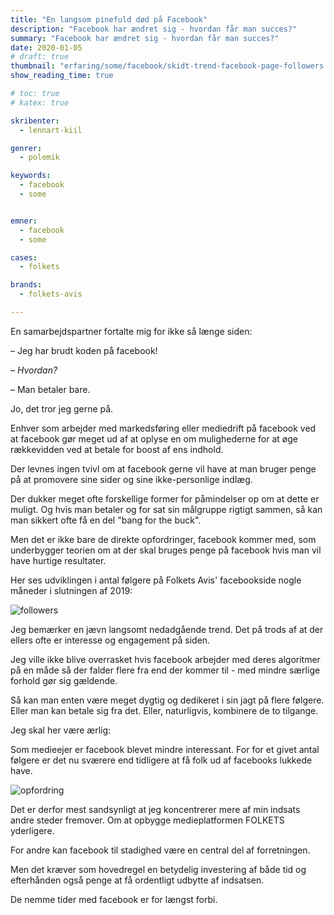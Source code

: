 ```yaml
---
title: "En langsom pinefuld død på Facebook"
description: "Facebook har ændret sig - hvordan får man succes?"
summary: "Facebook har ændret sig - hvordan får man succes?"
date: 2020-01-05
# draft: true
thumbnail: "erfaring/some/facebook/skidt-trend-facebook-page-followers.png"
show_reading_time: true

# toc: true
# katex: true

skribenter:
  - lennart-kiil

genrer:
  - polemik

keywords:
  - facebook
  - some


emner:
  - facebook
  - some

cases:
  - folkets

brands:
  - folkets-avis

---
```



En samarbejdspartner fortalte mig for ikke så længe siden:

– Jeg har brudt koden på facebook!

_–  Hvordan?_

– Man betaler bare.

Jo, det tror jeg gerne på.

Enhver som arbejder med markedsføring eller mediedrift på facebook ved at facebook gør meget ud af at oplyse en om mulighederne for at øge rækkevidden ved at betale for boost af ens indhold.

Der levnes ingen tvivl om at facebook gerne vil have at man bruger penge på at promovere sine sider og sine ikke-personlige indlæg.

Der dukker meget ofte forskellige former for påmindelser op om at dette er muligt. Og hvis man betaler og for sat sin målgruppe rigtigt sammen, så kan man sikkert ofte få en del "bang for the buck".

Men det er ikke bare de direkte opfordringer, facebook kommer med, som underbygger teorien om at der skal bruges penge på facebook hvis man vil have hurtige resultater.

Her ses udviklingen i antal følgere på Folkets Avis' facebookside nogle måneder i slutningen af 2019:

![followers][followers]

Jeg bemærker en jævn langsomt nedadgående trend. Det på trods af at der ellers ofte er interesse og engagement på siden.

Jeg ville ikke blive overrasket hvis facebook arbejder med deres algoritmer på en måde så der falder flere fra end der kommer til - med mindre særlige forhold gør sig gældende.

Så kan man enten være meget dygtig og dedikeret i sin jagt på flere følgere. Eller man kan betale sig fra det. Eller, naturligvis, kombinere de to tilgange.

Jeg skal her være ærlig:

Som medieejer er facebook blevet mindre interessant. For for et givet antal følgere er det nu sværere end tidligere at få folk ud af facebooks lukkede have.

![opfordring][opfordring]

Det er derfor mest sandsynligt at jeg koncentrerer mere af min indsats andre steder fremover. Om at opbygge medieplatformen FOLKETS yderligere.

For andre kan facebook til stadighed være en central del af forretningen.

Men det kræver som hovedregel en betydelig investering af både tid og efterhånden også penge at få ordentligt udbytte af indsatsen.

De nemme tider med facebook er for længst forbi.


[followers]: /erfaring/some/facebook/skidt-trend-facebook-page-followers.png

[opfordring]: /erfaring/some/facebook/going-down.png
